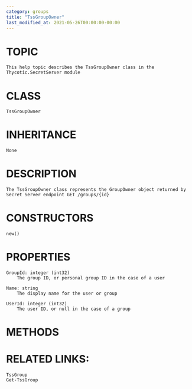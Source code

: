 ```yaml
---
category: groups
title: "TssGroupOwner"
last_modified_at: 2021-05-26T00:00:00-00:00
---
```


# TOPIC
    This help topic describes the TssGroupOwner class in the Thycotic.SecretServer module

# CLASS
    TssGroupOwner

# INHERITANCE
    None

# DESCRIPTION
    The TssGroupOwner class represents the GroupOwner object returned by Secret Server endpoint GET /groups/{id}

# CONSTRUCTORS
    new()

# PROPERTIES
    GroupId: integer (int32)
        The group ID, or personal group ID in the case of a user

    Name: string
        The display name for the user or group

    UserId: integer (int32)
        The user ID, or null in the case of a group

# METHODS

# RELATED LINKS:
    TssGroup
    Get-TssGroup